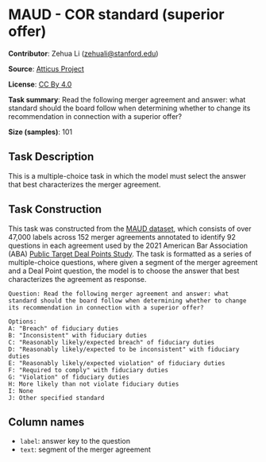 # MAUD - COR standard (superior offer)

**Contributor**: Zehua Li (zehuali@stanford.edu)

**Source**: [Atticus Project](https://www.atticusprojectai.org/maud)

**License**: [CC By 4.0](https://creativecommons.org/licenses/by/4.0/)

**Task summary**: Read the following merger agreement and answer: what standard should the board follow when determining whether to change its recommendation in connection with a superior offer?

**Size (samples)**: 101

## Task Description

This is a multiple-choice task in which the model must select the answer that best characterizes the merger agreement.

## Task Construction

This task was constructed from the [MAUD dataset](https://www.atticusprojectai.org/maud), which consists of over 47,000 labels across 152 merger agreements annotated to identify 92 questions in each agreement used by the 2021 American Bar Association (ABA) [Public Target Deal Points Study](https://www.americanbar.org/groups/business_law/committees/ma/deal_points/). The task is formatted as a series of multiple-choice questions, where given a segment of the merger agreement and a Deal Point question, the model is to choose the answer that best characterizes the agreement as response.

```text
Question: Read the following merger agreement and answer: what standard should the board follow when determining whether to change its recommendation in connection with a superior offer?
```

```text
Options:
A: "Breach" of fiduciary duties
B: "Inconsistent" with fiduciary duties
C: "Reasonably likely/expected breach" of fiduciary duties
D: "Reasonably likely/expected to be inconsistent" with fiduciary duties
E: "Reasonably likely/expected violation" of fiduciary duties
F: "Required to comply" with fiduciary duties
G: "Violation" of fiduciary duties
H: More likely than not violate fiduciary duties
I: None
J: Other specified standard
```

## Column names

- `label`: answer key to the question
- `text`: segment of the merger agreement
